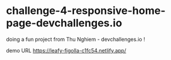 # challenge-4-responsive-home-page-devchallenges.io

doing a fun project from Thu Nghiem - devchallenges.io !

demo URL https://leafy-figolla-c1fc54.netlify.app/
